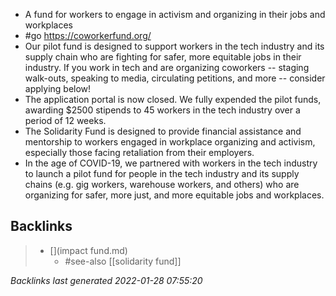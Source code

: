 - A fund for workers to engage in activism and organizing in their jobs and workplaces
- #go https://coworkerfund.org/
- Our pilot fund is designed to support workers in the tech industry and its supply chain who are fighting for safer, more equitable jobs in their industry. If you work in tech and are organizing coworkers -- staging walk-outs, speaking to media, circulating petitions, and more -- consider applying below!
- The application portal is now closed. We fully expended the pilot funds, awarding $2500 stipends to 45 workers in the tech industry over a period of 12 weeks.
- The Solidarity Fund is designed to provide financial assistance and mentorship to workers engaged in workplace organizing and activism, especially those facing retaliation from their employers.
- In the age of COVID-19, we partnered with workers in the tech industry to launch a pilot fund for people in the tech industry and its supply chains (e.g. gig workers, warehouse workers, and others) who are organizing for safer, more just, and more equitable jobs and workplaces.

## Backlinks

> - [](impact fund.md)
>   - #see-also [[solidarity fund]]

_Backlinks last generated 2022-01-28 07:55:20_
